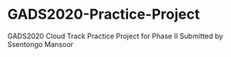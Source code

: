 # GADS2020-Practice-Project
GADS2020 Cloud Track Practice Project for Phase II Submitted by Ssentongo Mansoor
